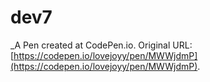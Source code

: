 # dev7
 _A Pen created at CodePen.io. Original URL: [https://codepen.io/lovejoyy/pen/MWWjdmP](https://codepen.io/lovejoyy/pen/MWWjdmP).

 